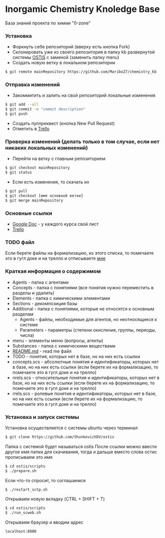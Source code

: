 # Inorgamic Chemistry Knoledge Base
База знаний проекта по химии "0-zone"

### Установка
- Форкнуть себе репозиторий (вверху есть кнопка Fork)
- Склонировать уже из своего репозитория в папку kb развернутой системы [OSTIS] с заменой (заменить папку menu)
- Создать новую ветку в локальном репозитории
```sh
$ git remote mainRepository https://github.com/Maribo27/chemistry_kb
```
### Отправка изменений
- Закоммитить и залить на свой репозиторий локальные изменения
```sh
$ git add --all
$ git commit -m "commit description"
$ git push
```
- Создать пуллреквест (кнопка New Pull Request)
- Отметить в [Trello]

### Проверка изменений (делать только в том случае, если нет никаких локальных изменений)
- Перейти на ветку с главным репозиторием
```sh
$ git checkout mainRepository
$ git status
```
- Если есть изменения, то скачать их

```sh
$ git pull
$ git checkout [имя основной ветки]
$ git merge mainRepository
```

### Основные ссылки
- [Google Doc] - у каждого курса свой лист
- [Trello]

### TODO файл
Если берете файлы на формализацию, из этого списка, то помечаете это в гугл доке и на трелло и отписываете [мне](https://vk.com/id8930868)

### Краткая информация о содержимом
- Agents - папка с агентами
- Concepts - папка с понятиями (все понятия нужно переместить в разделы и удалить)
- Elements - папка с химическими элементами
- Sections - декомпозиция базы
- Additional - папка с понятиями, которые не относятся к основным разделам
    - Agents - файлы, необходимые для агентов, но неотносящиеся к системе
	- Parameters - параметры (степени окисления, группы, периоды, числа)
- menu - элементы меню (вопросы, агенты)
- Substances - папка с химическими веществами
- [README.md](https://github.com/Maribo27/chemistry_kb/blob/master/README.md) - read me файл
- TODO - понятия, которых нет в базе, но на них есть ссылки
- concepts.scs - абсолютные понятия и идентификаторы, которых нет в базе, но на них есть ссылки (если берете их на формализацию, то помечаете это в гугл доке и на трелло)
- nrels.scs - относительные понятия и идентификаторы, которых нет в базе, но на них есть ссылки (если берете их на формализацию, то помечаете это в гугл доке и на трелло)
- rrels.scs - ролевые понятия и идентификаторы, которых нет в базе, но на них есть ссылки (если берете их на формализацию, то помечаете это в гугл доке и на трелло)

### Установка и запуск системы
Установка осуществляется с системы ubuntu через терминал
```sh
$ git clone https://github.com/ShunkevichDV/ostis
```
Папка с системой будет называться ostis
После ссылки можно ввести другое имя папки для скачивания, тогда и дальше вместо слова остис прописываем это имя
```sh
$ cd ostis/scripts
$ ./prepare.sh
```
Если что-то спросит, то соглашаемся
```sh
$ ./restart_sctp.sh
```
Открываем новую вкладку (CTRL + SHIFT + T)
```sh
$ cd ostis/scripts
$ ./run_scweb.sh
```
Открываем браузер и вводим адрес
```sh
localhost:8000
```

[//]: # (These are reference links used in the body of this note and get stripped out when the markdown processor does its job. There is no need to format nicely because it shouldn't be seen. Thanks SO - http://stackoverflow.com/questions/4823468/store-comments-in-markdown-syntax)


   [Google Doc]: <https://docs.google.com/spreadsheets/d/1DVwCNw2nb2aefu-T6yScImUMZA8cTb8-BI2HRelRXDs>
   [Trello]: <https://trello.com/b/KkpDPDcI/%D1%85%D0%B8%D0%BC%D0%B8%D1%8F>
   [OSTIS]: <https://github.com/ShunkevichDV/ostis>
   [База Знаний IMS]: <https://github.com/ShunkevichDV/ims.ostis.kb>